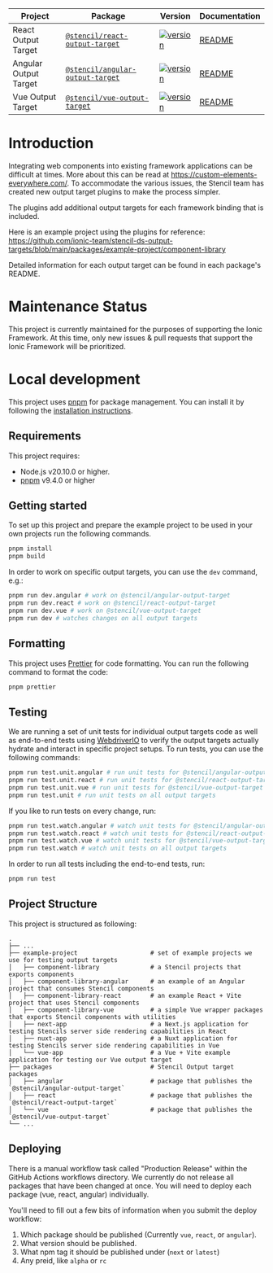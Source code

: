 | Project               | Package                                                                                          | Version                                                                                                                                            | Documentation                                        |
| --------------------- | ------------------------------------------------------------------------------------------------ | -------------------------------------------------------------------------------------------------------------------------------------------------- | ---------------------------------------------------- |
| React Output Target   | [`@stencil/react-output-target`](https://www.npmjs.com/package/@stencil/react-output-target)     | [![version](https://img.shields.io/npm/v/@stencil/react-output-target/latest.svg)](https://www.npmjs.com/package/@stencil/react-output-target)     | [README](./packages/react/README.md)   |
| Angular Output Target | [`@stencil/angular-output-target`](https://www.npmjs.com/package/@stencil/angular-output-target) | [![version](https://img.shields.io/npm/v/@stencil/angular-output-target/latest.svg)](https://www.npmjs.com/package/@stencil/angular-output-target) | [README](./packages/angular/README.md) |
| Vue Output Target     | [`@stencil/vue-output-target`](https://www.npmjs.com/package/@stencil/vue-output-target)         | [![version](https://img.shields.io/npm/v/@stencil/vue-output-target/latest.svg)](https://www.npmjs.com/package/@stencil/vue-output-target)         | [README](./packages/vue/README.md)     |

# Introduction

Integrating web components into existing framework applications can be difficult at times. More about this can be read at https://custom-elements-everywhere.com/.
To accommodate the various issues, the Stencil team has created new output target plugins to make the process simpler.

The plugins add additional output targets for each framework binding that is included.

Here is an example project using the plugins for reference: https://github.com/ionic-team/stencil-ds-output-targets/blob/main/packages/example-project/component-library

Detailed information for each output target can be found in each package's README.

# Maintenance Status

This project is currently maintained for the purposes of supporting the Ionic Framework.
At this time, only new issues & pull requests that support the Ionic Framework will be prioritized.

# Local development

This project uses [pnpm](https://pnpm.io/) for package management. You can install it by following the [installation instructions](https://pnpm.io/installation).

## Requirements

This project requires:

- Node.js v20.10.0 or higher.
- [pnpm](https://pnpm.io/) v9.4.0 or higher

## Getting started

To set up this project and prepare the example project to be used in your own projects run the following commands.

```bash
pnpm install
pnpm build
```

In order to work on specific output targets, you can use the `dev` command, e.g.:

```sh
pnpm run dev.angular # work on @stencil/angular-output-target
pnpm run dev.react # work on @stencil/react-output-target
pnpm run dev.vue # work on @stencil/vue-output-target
pnpm run dev # watches changes on all output targets
```

## Formatting

This project uses [Prettier](https://prettier.io/) for code formatting. You can run the following command to format the code:

```bash
pnpm prettier
```

## Testing

We are running a set of unit tests for individual output targets code as well as end-to-end tests using [WebdriverIO](https://webdriver.io/) to verify the output targets actually hydrate and interact in specific project setups. To run tests, you can use the following commands:

```sh
pnpm run test.unit.angular # run unit tests for @stencil/angular-output-target
pnpm run test.unit.react # run unit tests for @stencil/react-output-target
pnpm run test.unit.vue # run unit tests for @stencil/vue-output-target
pnpm run test.unit # run unit tests on all output targets
```

If you like to run tests on every change, run:

```sh
pnpm run test.watch.angular # watch unit tests for @stencil/angular-output-target
pnpm run test.watch.react # watch unit tests for @stencil/react-output-target
pnpm run test.watch.vue # watch unit tests for @stencil/vue-output-target
pnpm run test.watch # watch unit tests on all output targets
```

In order to run all tests including the end-to-end tests, run:

```sh
pnpm run test
```

## Project Structure

This project is structured as following:

    .
    ├── ...
    ├── example-project                    # set of example projects we use for testing output targets
    │   ├── component-library              # a Stencil projects that exports components
    │   ├── component-library-angular      # an example of an Angular project that consumes Stencil components
    │   ├── component-library-react        # an example React + Vite project that uses Stencil components
    │   ├── component-library-vue          # a simple Vue wrapper packages that exports Stencil components with utilities
    │   ├── next-app                       # a Next.js application for testing Stencils server side rendering capabilities in React
    │   ├── nuxt-app                       # a Nuxt application for testing Stencils server side rendering capabilities in Vue
    │   └── vue-app                        # a Vue + Vite example application for testing our Vue output target
    ├── packages                           # Stencil Output target packages
    │   ├── angular                        # package that publishes the `@stencil/angular-output-target`
    │   ├── react                          # package that publishes the `@stencil/react-output-target`
    │   └── vue                            # package that publishes the `@stencil/vue-output-target`
    └── ...

## Deploying

There is a manual workflow task called "Production Release" within the GitHub Actions workflows directory. We currently do not release all packages that have been changed at once. You will need to deploy each package (vue, react, angular) individually.

You'll need to fill out a few bits of information when you submit the deploy workflow:

1. Which package should be published (Currently `vue`, `react`, or `angular`).
2. What version should be published.
3. What npm tag it should be published under (`next` or `latest`)
4. Any preid, like `alpha` or `rc`
